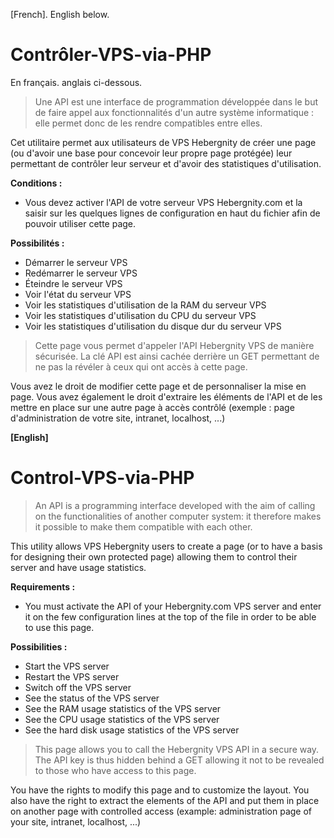 [French]. English below.

# Contrôler-VPS-via-PHP
En français. anglais ci-dessous.

> Une API est une interface de programmation développée dans le but de faire appel aux fonctionnalités d'un autre système informatique : elle permet donc de les rendre compatibles entre elles.
>
Cet utilitaire permet aux utilisateurs de VPS Hebergnity de créer une page (ou d'avoir une base pour concevoir leur propre page protégée) leur permettant de contrôler leur serveur et d'avoir des statistiques d'utilisation.

**Conditions :**
- Vous devez activer l'API de votre serveur VPS Hebergnity.com et la saisir sur les quelques lignes de configuration en haut du fichier afin de pouvoir utiliser cette page.

**Possibilités :**
- Démarrer le serveur VPS
- Redémarrer le serveur VPS
- Éteindre le serveur VPS
- Voir l'état du serveur VPS
- Voir les statistiques d'utilisation de la RAM du serveur VPS
- Voir les statistiques d'utilisation du CPU du serveur VPS
- Voir les statistiques d'utilisation du disque dur du serveur VPS


> Cette page vous permet d'appeler l'API Hebergnity VPS de manière sécurisée. La clé API est ainsi cachée derrière un GET permettant de ne pas la révéler à ceux qui ont accès à cette page.



Vous avez le droit de modifier cette page et de personnaliser la mise en page.
Vous avez également le droit d'extraire les éléments de l'API et de les mettre en place sur une autre page à accès contrôlé (exemple : page d'administration de votre site, intranet, localhost, ...)

**[English]**
# Control-VPS-via-PHP
> An API is a programming interface developed with the aim of calling on the functionalities of another computer system: it therefore makes it possible to make them compatible with each other.
> 
This utility allows VPS Hebergnity users to create a page (or to have a basis for designing their own protected page) allowing them to control their server and have usage statistics.

**Requirements :**
- You must activate the API of your Hebergnity.com VPS server and enter it on the few configuration lines at the top of the file in order to be able to use this page.

**Possibilities :**
- Start the VPS server
- Restart the VPS server
- Switch off the VPS server
- See the status of the VPS server
- See the RAM usage statistics of the VPS server
- See the CPU usage statistics of the VPS server
- See the hard disk usage statistics of the VPS server


> This page allows you to call the Hebergnity VPS API in a secure way. The API key is thus hidden behind a GET allowing it not to be revealed to those who have access to this page.



You have the rights to modify this page and to customize the layout.
You also have the right to extract the elements of the API and put them in place on another page with controlled access (example: administration page of your site, intranet, localhost, ...)

